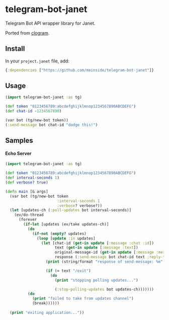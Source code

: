 # telegram-bot-janet

Telegram Bot API wrapper library for Janet.

Ported from [clogram](https://github.com/meinside/clogram).

## Install


In your `project.janet` file, add:

```clojure
{:dependencies ["https://github.com/meinside/telegram-bot-janet"]}
```

## Usage

```clojure
(import telegram-bot-janet :as tg)

(def token "0123456789:abcdefghijklmnop1234567890ABCDEFG")
(def chat-id -1234567890)

(var bot (tg/new-bot token))
(:send-message bot chat-id "dodge this!")
```

## Samples

#### Echo Server

```clojure
(import telegram-bot-janet :as tg)

(def token "0123456789:abcdefghijklmnop1234567890ABCDEFG")
(def interval-seconds 1)
(def verbose? true)

(defn main [& args]
  (var bot (tg/new-bot token
                       :interval-seconds 1
                       :verbose? verbose?))
  (let [updates-ch (:poll-updates bot interval-seconds)]
    (ev/do-thread
      (forever
        (if-let [updates (ev/take updates-ch)]
          (do
            (if-not (empty? updates)
              (loop [update :in updates]
                (let [chat-id (get-in update [:message :chat :id])
                      text (get-in update [:message :text])
                      original-message-id (get-in update [:message :message-id])
                      response (:send-message bot chat-id text :reply-to-message-id original-message-id)]
                  (print (string/format "response of send-message: %m" response))

                  (if (= text "/exit")
                    (do
                      (print "stopping polling updates...")

                      (:stop-polling-updates bot updates-ch)))))))
          (do
            (print "failed to take from updates channel")
            (break))))))
  
  (print "exiting application..."))
```
